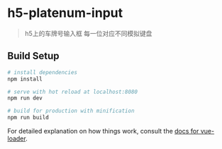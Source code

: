 # h5-platenum-input

> h5上的车牌号输入框 每一位对应不同模拟键盘

## Build Setup

``` bash
# install dependencies
npm install

# serve with hot reload at localhost:8080
npm run dev

# build for production with minification
npm run build
```

For detailed explanation on how things work, consult the [docs for vue-loader](http://vuejs.github.io/vue-loader).
